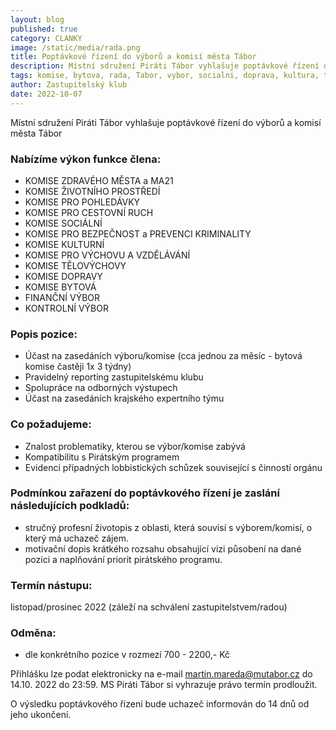 ```yaml
---
layout: blog
published: true
category: CLANKY
image: /static/media/rada.png
title: Poptávkové řízení do výborů a komisí města Tábor
description: Místní sdružení Piráti Tábor vyhlašuje poptávkové řízení do výborů a komisí města Tábor
tags: komise, bytova, rada, Tabor, vybor, socialni, doprava, kultura, telovychova, pohledavky, zdrave mesto
author: Zastupitelský klub
date: 2022-10-07
---
```


Místní sdružení Piráti Tábor vyhlašuje poptávkové řízení do výborů a komisí města Tábor

### Nabízíme výkon funkce člena:
- KOMISE ZDRAVÉHO MĚSTA a MA21
- KOMISE ŽIVOTNÍHO PROSTŘEDÍ
- KOMISE PRO POHLEDÁVKY
- KOMISE PRO CESTOVNÍ RUCH
- KOMISE SOCIÁLNÍ
- KOMISE PRO BEZPEČNOST a PREVENCI KRIMINALITY
- KOMISE KULTURNÍ
- KOMISE PRO VÝCHOVU A VZDĚLÁVÁNÍ
- KOMISE TĚLOVÝCHOVY
- KOMISE DOPRAVY
- KOMISE BYTOVÁ
- FINANČNÍ VÝBOR
- KONTROLNÍ VÝBOR


### Popis pozice:
- Účast na zasedáních výboru/komise (cca jednou za měsíc - bytová komise častěji 1x 3 týdny)
- Pravidelný reporting zastupitelskému klubu
- Spolupráce na odborných výstupech
- Účast na zasedáních krajského expertního týmu

### Co požadujeme:
- Znalost problematiky, kterou se výbor/komise zabývá
- Kompatibilitu s Pirátským programem
- Evidenci případných lobbistických schůzek související s činností orgánu


### Podmínkou zařazení do poptávkového řízení je zaslání následujících podkladů:
- stručný profesní životopis z oblasti, která souvisí s výborem/komisí, o který má uchazeč zájem.
- motivační dopis krátkého rozsahu obsahující vizi působení na dané pozici a naplňování priorit pirátského programu.

### Termín nástupu:
listopad/prosinec 2022 (záleží na schválení zastupitelstvem/radou)

### Odměna: 
- dle konkrétního pozice v rozmezí 700 - 2200,- Kč

Přihlášku lze podat elektronicky na e-mail martin.mareda@mutabor.cz do 14.10. 2022 do 23:59. MS Piráti Tábor si vyhrazuje právo termín prodloužit.

O výsledku poptávkového řízení bude uchazeč informován do 14 dnů od jeho ukončení.


